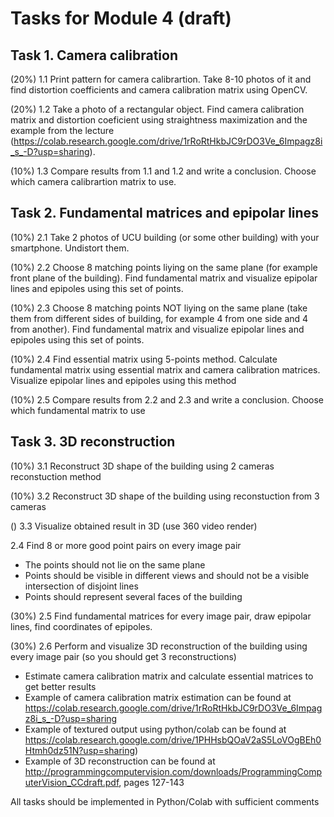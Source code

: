 # Tasks for Module 4 (draft)

## Task 1. Camera calibration
  
 (20%) 1.1 Print pattern for camera calibrartion. Take 8-10 photos of it and find distortion coefficients and camera calibration matrix using OpenCV.
  
 (20%) 1.2 Take a photo of a rectangular object. Find camera calibration matrix and distortion coeficient using straightness maximization and the example from the lecture (https://colab.research.google.com/drive/1rRoRtHkbJC9rDO3Ve_6Impagz8i_s_-D?usp=sharing).
  
 (10%) 1.3 Compare results from 1.1 and 1.2 and write a conclusion. Choose which camera calibrartion matrix to use.

## Task 2. Fundamental matrices and epipolar lines

 (10%) 2.1 Take 2 photos of UCU building (or some other building) with your smartphone. Undistort them.
 
 (10%) 2.2 Choose 8 matching points liying on the same plane (for example front plane of the building). Find fundamental matrix and visualize epipolar lines and epipoles using this set of points.
 
 (10%) 2.3 Choose 8 matching points NOT liying on the same plane (take them from different sides of building, for example 4 from one side and 4 from another). Find fundamental matrix and visualize epipolar lines and epipoles using this set of points.
 
 (10%) 2.4 Find essential matrix using 5-points method. Calculate fundamental matrix using essential matrix and camera calibration matrices. Visualize epipolar lines and epipoles using this method

 (10%) 2.5 Compare results from 2.2 and 2.3 and write a conclusion. Choose which fundamental matrix to use
 
 
## Task 3. 3D reconstruction
 
 (10%) 3.1 Reconstruct 3D shape of the building using 2 cameras reconstuction method
 
 (10%) 3.2 Reconstruct 3D shape of the building using reconstuction from 3 cameras
 
 () 3.3 Visualize obtained result in 3D (use 360 video render)
 
   2.4 Find 8 or more good point pairs on every image pair
   - The points should not lie on the same plane
   - Points should be visible in different views and should not be a visible intersection of disjoint lines
   - Points should represent several faces of the building
 
 (30%) 2.5 Find fundamental matrices for every image pair, draw epipolar lines, find coordinates of epipoles.
 
 (30%) 2.6 Perform and visualize 3D reconstruction of the building using every image pair (so you should get 3 reconstructions)
 
   - Estimate camera calibration matrix and calculate essential matrices to get better results
   - Example of camera calibration matrix estimation  can be found at https://colab.research.google.com/drive/1rRoRtHkbJC9rDO3Ve_6Impagz8i_s_-D?usp=sharing
   - Example of textured output using python/colab can be found at https://colab.research.google.com/drive/1PHHsbQOaV2aS5LoVOgBEh0Htmh0dz51N?usp=sharing)
   - Example of 3D reconstruction can be found at http://programmingcomputervision.com/downloads/ProgrammingComputerVision_CCdraft.pdf, pages 127-143

All tasks should be implemented in Python/Colab with sufficient comments
